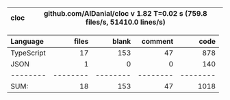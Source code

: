 
cloc|github.com/AlDanial/cloc v 1.82  T=0.02 s (759.8 files/s, 51410.0 lines/s)
--- | ---

Language|files|blank|comment|code
:-------|-------:|-------:|-------:|-------:
TypeScript|17|153|47|878
JSON|1|0|0|140
--------|--------|--------|--------|--------
SUM:|18|153|47|1018
